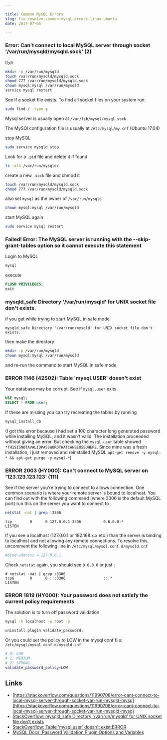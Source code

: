 ```yaml
---

title: Common MySQL Errors
slug: fix-resolve-common-mysql-errors-linux-ubuntu
date: 2017-07-06

---
```



### Error: Can't connect to local MySQL server through socket '/var/run/mysqld/mysqld.sock' (2)

tl;dr

```bash
mkdir -p /var/run/mysqld
touch /var/run/mysqld/mysqld.sock
chmod 777 /var/run/mysqld/mysqld.sock
chown mysql:mysql /var/run/mysqld
service mysql restart
```

See if a socket file exists. To find all socket files on your system run:

```bash
sudo find / -type s
```

Mysql server is usually open at `/var/lib/mysql/mysql.sock`

The MySQl configuration file is usually at `/etc/mysql/my.cnf` (Ubuntu 17.04)

stop MySQL

```bash
sudo service mysqld stop
```

Look for a `.pid` file and delete it if found

```bash
ls -alh /var/run/mysqld/
```

create a new `.sock` file and chmod it

```bash
touch /var/run/mysqld/mysqld.sock
chmod 777 /var/run/mysqld/mysqld.sock
```

also set `mysql` as the owner of `/var/run/mysqld`

```bash
chown mysql:mysql /var/run/mysqld
```

start MySQL again

```bash
sudo service mysql restart
```

### Failed! Error: The MySQL server is running with the --skip-grant-tables option so it cannot execute this statement

Login to MySQL

```bash
mysql
```
execute

```sql
FLUSH PRIVILEGES;
exit
```

### mysqld_safe Directory '/var/run/mysqld' for UNIX socket file don't exists.

if you get while trying to start MySQL in safe mode

```
mysqld_safe Directory '/var/run/mysqld' for UNIX socket file don't exists.
```
then make the directory

```bash
mkdir -p /var/run/mysqld
chown mysql:mysql /var/run/mysqld
```

and re-run the command to start MySQL in safe mode.

### ERROR 1146 (42S02): Table 'mysql.USER' doesn't exist

Your database may be corrupt. See if `mysql.user` exits

```sql
USE mysql;
SELECT * FROM user;
```

If these are missing you can try recreating the tables by running

```bash
mysql_install_db
```

(I got this error because i had set a 100 character long generated password while installing MySQL, and it wasn't valid. The installation proceeded without giving an error. But checking the `mysql.user` table showed `*THISISNOTAVALIDPASSWORDTHATCANBEUSEDHERE`. Since mine was a fresh installation, i just removed and reinstalled MySQL `apt-get remove -y mysql-* && apt-get purge -y mysql-*`)


### ERROR 2003 (HY000): Can't connect to MySQL server on '123.123.123.123' (111)
See if the server you're trying to connect to allows connection. One common scenario is where your remote server is bound to localhost. You can find out with the following command (where 3306 is the default MySQL port) run this on the server you want to connect to

```bash
netstat -nat | grep :3306
```

```
tcp        0      0 127.0.0.1:3306          0.0.0.0:*               LISTEN
```

If you see a localhost (127.0.0.1 or 192.168.x.x etc.) than the server is binding to localhost and not allowing any remote connections. To resolve this, uncomment the following line in `/etc/mysql/mysql.conf.d/mysqld.cnf`

```bash
#bind-address = 127.0.0.1
``` 
Check `netstat` again, you should see `0.0.0.0` or just `:`

```
# netstat -nat | grep :3306
tcp6       0      0 :::3306                 :::*                    LISTEN
```

### ERROR 1819 (HY000): Your password does not satisfy the current policy requirements
The solution is to turn off password validation

```bash
mysql -h localhost -u root -p
```

```sql
uninstall plugin validate_password;
```

Or you could set the policy to LOW in the mysql conf file: `/etc/mysql/mysql.conf.d/mysqld.cnf`

```bash
# 0: LOW
# 1: MEDIUM
# 2: STRONG
validate_password_policy=LOW
```

Links
---

- [https://stackoverflow.com/questions/11990708/error-cant-connect-to-local-mysql-server-through-socket-var-run-mysqld-mysq](https://stackoverflow.com/questions/11990708/error-cant-connect-to-local-mysql-server-through-socket-var-run-mysqld-mysq)
- [StackOverflow: mysqld_safe Directory '/var/run/mysqld' for UNIX socket file don't exists](https://stackoverflow.com/questions/42153059/mysqld-safe-directory-var-run-mysqld-for-unix-socket-file-dont-exists)
- [StackOverflow: Table 'mysql.user' doesn't exist:ERROR](https://stackoverflow.com/questions/17780630/table-mysql-user-doesnt-existerror)
- [MySQL Docs: Password Validation Plugin Options and Variables](https://dev.mysql.com/doc/refman/5.6/en/validate-password-options-variables.html#sysvar_validate_password_policy)
